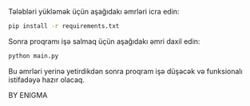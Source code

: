 
Tələbləri yükləmək üçün aşağıdakı əmrləri icra edin:
```bash
pip install -r requirements.txt
```
Sonra proqramı işə salmaq üçün aşağıdakı əmri daxil edin:

```bash
python main.py
```
Bu əmrləri yerinə yetirdikdən sonra proqram işə düşəcək və funksionalı istifadəyə hazır olacaq.

BY ENIGMA